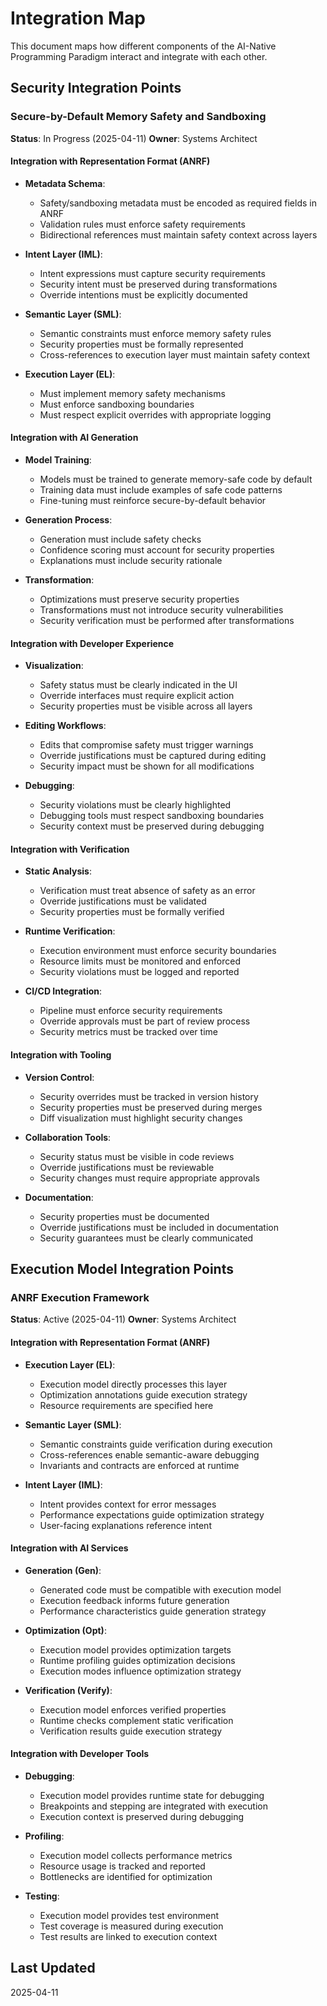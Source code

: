 # Integration Map

This document maps how different components of the AI-Native Programming Paradigm interact and integrate with each other.

## Security Integration Points

### Secure-by-Default Memory Safety and Sandboxing

**Status**: In Progress (2025-04-11)
**Owner**: Systems Architect

#### Integration with Representation Format (ANRF)

- **Metadata Schema**: 
  - Safety/sandboxing metadata must be encoded as required fields in ANRF
  - Validation rules must enforce safety requirements
  - Bidirectional references must maintain safety context across layers

- **Intent Layer (IML)**:
  - Intent expressions must capture security requirements
  - Security intent must be preserved during transformations
  - Override intentions must be explicitly documented

- **Semantic Layer (SML)**:
  - Semantic constraints must enforce memory safety rules
  - Security properties must be formally represented
  - Cross-references to execution layer must maintain safety context

- **Execution Layer (EL)**:
  - Must implement memory safety mechanisms
  - Must enforce sandboxing boundaries
  - Must respect explicit overrides with appropriate logging

#### Integration with AI Generation

- **Model Training**:
  - Models must be trained to generate memory-safe code by default
  - Training data must include examples of safe code patterns
  - Fine-tuning must reinforce secure-by-default behavior

- **Generation Process**:
  - Generation must include safety checks
  - Confidence scoring must account for security properties
  - Explanations must include security rationale

- **Transformation**:
  - Optimizations must preserve security properties
  - Transformations must not introduce security vulnerabilities
  - Security verification must be performed after transformations

#### Integration with Developer Experience

- **Visualization**:
  - Safety status must be clearly indicated in the UI
  - Override interfaces must require explicit action
  - Security properties must be visible across all layers

- **Editing Workflows**:
  - Edits that compromise safety must trigger warnings
  - Override justifications must be captured during editing
  - Security impact must be shown for all modifications

- **Debugging**:
  - Security violations must be clearly highlighted
  - Debugging tools must respect sandboxing boundaries
  - Security context must be preserved during debugging

#### Integration with Verification

- **Static Analysis**:
  - Verification must treat absence of safety as an error
  - Override justifications must be validated
  - Security properties must be formally verified

- **Runtime Verification**:
  - Execution environment must enforce security boundaries
  - Resource limits must be monitored and enforced
  - Security violations must be logged and reported

- **CI/CD Integration**:
  - Pipeline must enforce security requirements
  - Override approvals must be part of review process
  - Security metrics must be tracked over time

#### Integration with Tooling

- **Version Control**:
  - Security overrides must be tracked in version history
  - Security properties must be preserved during merges
  - Diff visualization must highlight security changes

- **Collaboration Tools**:
  - Security status must be visible in code reviews
  - Override justifications must be reviewable
  - Security changes must require appropriate approvals

- **Documentation**:
  - Security properties must be documented
  - Override justifications must be included in documentation
  - Security guarantees must be clearly communicated

## Execution Model Integration Points

### ANRF Execution Framework

**Status**: Active (2025-04-11)
**Owner**: Systems Architect

#### Integration with Representation Format (ANRF)

- **Execution Layer (EL)**:
  - Execution model directly processes this layer
  - Optimization annotations guide execution strategy
  - Resource requirements are specified here

- **Semantic Layer (SML)**:
  - Semantic constraints guide verification during execution
  - Cross-references enable semantic-aware debugging
  - Invariants and contracts are enforced at runtime

- **Intent Layer (IML)**:
  - Intent provides context for error messages
  - Performance expectations guide optimization strategy
  - User-facing explanations reference intent

#### Integration with AI Services

- **Generation (Gen)**:
  - Generated code must be compatible with execution model
  - Execution feedback informs future generation
  - Performance characteristics guide generation strategy

- **Optimization (Opt)**:
  - Execution model provides optimization targets
  - Runtime profiling guides optimization decisions
  - Execution modes influence optimization strategy

- **Verification (Verify)**:
  - Execution model enforces verified properties
  - Runtime checks complement static verification
  - Verification results guide execution strategy

#### Integration with Developer Tools

- **Debugging**:
  - Execution model provides runtime state for debugging
  - Breakpoints and stepping are integrated with execution
  - Execution context is preserved during debugging

- **Profiling**:
  - Execution model collects performance metrics
  - Resource usage is tracked and reported
  - Bottlenecks are identified for optimization

- **Testing**:
  - Execution model provides test environment
  - Test coverage is measured during execution
  - Test results are linked to execution context

## Last Updated
2025-04-11